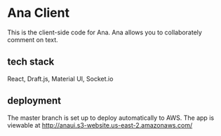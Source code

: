 # Ana Client

This is the client-side code for Ana. Ana allows you to collaborately comment on text.

## tech stack

React, Draft.js, Material UI, Socket.io

## deployment

The master branch is set up to deploy automatically to AWS. The app is viewable at http://anaui.s3-website.us-east-2.amazonaws.com/
